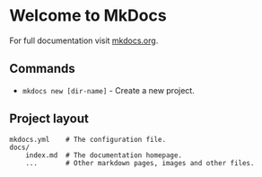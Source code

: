 # Welcome to MkDocs

For full documentation visit [mkdocs.org](https://www.mkdocs.org).

## Commands

* `mkdocs new [dir-name]` - Create a new project.

## Project layout

    mkdocs.yml    # The configuration file.
    docs/
        index.md  # The documentation homepage.
        ...       # Other markdown pages, images and other files.
